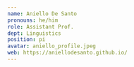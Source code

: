 ```yaml
---
name: Aniello De Santo
pronouns: he/him
role: Assistant Prof.
dept: Linguistics
position: pi
avatar: aniello_profile.jpeg
web: https://aniellodesanto.github.io/
---
```


